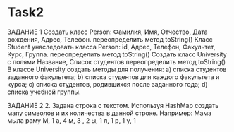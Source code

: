 # Task2
ЗАДАНИЕ 1
Создать класс Person: Фамилия, Имя, Отчество, Дата рождения, Адрес, Телефон.
 переопределить метод toString()
    Класс Student унаследовать класса Person: id, Адрес, Телефон, Факультет, Курс, Группа.
 переопределить метод toString()
    Создать класс University с полями Название, Список студентов переопределить метод toString()
    В классе University создать методы для получения:
a) списка студентов заданного факультета;
b) списка студентов для каждого факультета и курса;
c) списка студентов, родившихся после заданного года; 
d) списка учебной группы.

ЗАДАНИЕ 2
2. Задана строка с текстом. 
Используя HashMap создать мапу символов и их количества в данной строке.
Например: Мама мыла раму
М, 1
а, 4
м, 3
 , 2
ы, 1
л, 1
р, 1
у, 1